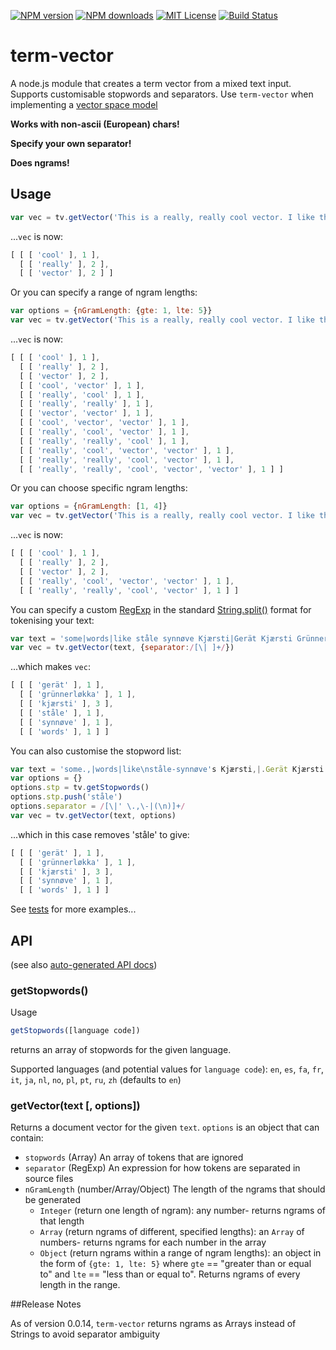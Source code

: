 [![NPM version][npm-version-image]][npm-url] [![NPM downloads][npm-downloads-image]][npm-url] [![MIT License][license-image]][license-url] [![Build Status][travis-image]][travis-url]

# term-vector
A node.js module that creates a term vector from a mixed text input. Supports customisable stopwords and separators. Use `term-vector` when implementing a [vector space model](http://en.wikipedia.org/wiki/Vector_space_model)

**Works with non-ascii (European) chars!**

**Specify your own separator!**

**Does ngrams!**


## Usage

```javascript
var vec = tv.getVector('This is a really, really cool vector. I like this VeCTor')
```

...`vec` is now:

```javascript
[ [ [ 'cool' ], 1 ],
  [ [ 'really' ], 2 ],
  [ [ 'vector' ], 2 ] ]
```


Or you can specify a range of ngram lengths:

```javascript
var options = {nGramLength: {gte: 1, lte: 5}}
var vec = tv.getVector('This is a really, really cool vector. I like this VeCTor', options)
```

...`vec` is now:

```javascript
[ [ [ 'cool' ], 1 ],
  [ [ 'really' ], 2 ],
  [ [ 'vector' ], 2 ],
  [ [ 'cool', 'vector' ], 1 ],
  [ [ 'really', 'cool' ], 1 ],
  [ [ 'really', 'really' ], 1 ],
  [ [ 'vector', 'vector' ], 1 ],
  [ [ 'cool', 'vector', 'vector' ], 1 ],
  [ [ 'really', 'cool', 'vector' ], 1 ],
  [ [ 'really', 'really', 'cool' ], 1 ],
  [ [ 'really', 'cool', 'vector', 'vector' ], 1 ],
  [ [ 'really', 'really', 'cool', 'vector' ], 1 ],
  [ [ 'really', 'really', 'cool', 'vector', 'vector' ], 1 ] ]
```

Or you can choose specific ngram lengths:


```javascript
var options = {nGramLength: [1, 4]}
var vec = tv.getVector('This is a really, really cool vector. I like this VeCTor', options)
```

...`vec` is now:

```javascript
[ [ [ 'cool' ], 1 ],
  [ [ 'really' ], 2 ],
  [ [ 'vector' ], 2 ],
  [ [ 'really', 'cool', 'vector', 'vector' ], 1 ],
  [ [ 'really', 'really', 'cool', 'vector' ], 1 ] ]
```


You can specify a custom [RegExp](https://developer.mozilla.org/en-US/docs/Web/JavaScript/Reference/Global_Objects/RegExp) in the standard [String.split()](https://developer.mozilla.org/en-US/docs/Web/JavaScript/Reference/Global_Objects/String/split) format for tokenising your text:

```javascript
var text = 'some|words|like ståle synnøve Kjærsti|Gerät Kjærsti Grünnerløkka Kjærsti'
var vec = tv.getVector(text, {separator:/[\| ]+/})
```

...which makes `vec`:

```javascript
[ [ [ 'gerät' ], 1 ],
  [ [ 'grünnerløkka' ], 1 ],
  [ [ 'kjærsti' ], 3 ],
  [ [ 'ståle' ], 1 ],
  [ [ 'synnøve' ], 1 ],
  [ [ 'words' ], 1 ] ]
```

You can also customise the stopword list:

```javascript
var text = 'some.,|words|like\nståle-synnøve's Kjærsti,|.Gerät Kjærsti Grünnerløkka Kjærsti'
var options = {}
options.stp = tv.getStopwords()
options.stp.push('ståle')
options.separator = /[\|' \.,\-|(\n)]+/
var vec = tv.getVector(text, options)
```

...which in this case removes 'ståle' to give:

```javascript
[ [ [ 'gerät' ], 1 ],
  [ [ 'grünnerløkka' ], 1 ],
  [ [ 'kjærsti' ], 3 ],
  [ [ 'synnøve' ], 1 ],
  [ [ 'words' ], 1 ] ]
```


See [tests](https://github.com/fergiemcdowall/term-vector/blob/master/test/test.js) for more examples...


## API

(see also [auto-generated API docs](doc/api/module-term-vector.html))

### getStopwords()

Usage
```javascript
getStopwords([language code])
```

returns an array of stopwords for the given language.

Supported languages (and potential values for `language code`): `en`, `es`, `fa`, `fr`, `it`, `ja`, `nl`, `no`, `pl`, `pt`, `ru`, `zh` (defaults to `en`)


### getVector(text [, options])

Returns a document vector for the given `text`. `options` is an object that can contain:

* `stopwords` (Array) An array of tokens that are ignored
* `separator` (RegExp) An expression for how tokens are separated in source files
* `nGramLength` (number/Array/Object) The length of the ngrams that should be generated
	* `Integer` (return one length of ngram): any number- returns ngrams of that length
	* `Array` (return ngrams of different, specified lengths): an `Array` of numbers- returns ngrams for each number in the array
	* `Object` (return ngrams within a range of ngram lengths): an object in the form of `{gte: 1, lte: 5}` where `gte` == "greater than or equal to" and `lte` == "less than or equal to". Returns ngrams of every length in the range.

[license-image]: http://img.shields.io/badge/license-MIT-blue.svg?style=flat
[license-url]: LICENSE

[npm-url]: https://npmjs.org/package/term-vector
[npm-version-image]: http://img.shields.io/npm/v/term-vector.svg?style=flat
[npm-downloads-image]: http://img.shields.io/npm/dm/term-vector.svg?style=flat

[travis-url]: http://travis-ci.org/fergiemcdowall/term-vector
[travis-image]: http://img.shields.io/travis/fergiemcdowall/term-vector.svg?style=flat


##Release Notes

As of version 0.0.14, `term-vector` returns ngrams as Arrays instead
of Strings to avoid separator ambiguity
